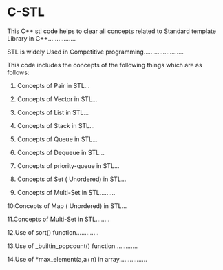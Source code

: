 # C-STL
This C++ stl code helps to clear all concepts related to Standard template Library in C++................ 

STL is widely Used in Competitive programming.......................

This  code includes the concepts of the following things which are as follows:

1. Concepts of Pair in STL...

2. Concepts of Vector in STL...

3. Concepts of List in STL...

4. Concepts of Stack in STL...

5. Concepts of Queue in STL...

6. Concepts of Dequeue in STL...

7. Concepts of priority-queue in STL...

8. Concepts of Set ( Unordered) in STL...

9. Concepts of Multi-Set  in STL.........

10.Concepts of  Map ( Unordered) in STL...

11.Concepts of Multi-Set  in STL........

12.Use of sort() function.............

13.Use of _builtin_popcount() function.............

14.Use of  *max_element(a,a+n) in array................
